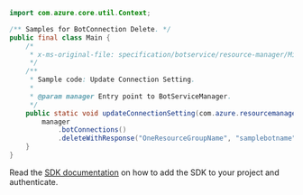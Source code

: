 ```java
import com.azure.core.util.Context;

/** Samples for BotConnection Delete. */
public final class Main {
    /*
     * x-ms-original-file: specification/botservice/resource-manager/Microsoft.BotService/preview/2021-05-01-preview/examples/DeleteConnection.json
     */
    /**
     * Sample code: Update Connection Setting.
     *
     * @param manager Entry point to BotServiceManager.
     */
    public static void updateConnectionSetting(com.azure.resourcemanager.botservice.BotServiceManager manager) {
        manager
            .botConnections()
            .deleteWithResponse("OneResourceGroupName", "samplebotname", "sampleConnection", Context.NONE);
    }
}
```

Read the [SDK documentation](https://github.com/Azure/azure-sdk-for-java/blob/azure-resourcemanager-botservice_1.0.0-beta.4/sdk/botservice/azure-resourcemanager-botservice/README.md) on how to add the SDK to your project and authenticate.
